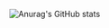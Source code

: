 ![Anurag's GitHub stats](https://github-readme-stats.vercel.app/api?username=Neqad&hide=contribs,prs)
